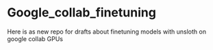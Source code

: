 # Google_collab_finetuning

Here is as new repo for drafts about finetuning models with unsloth on google collab GPUs

